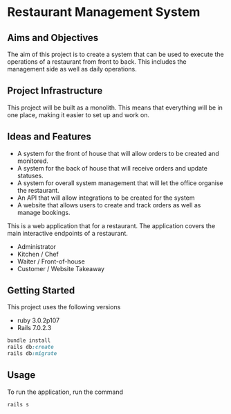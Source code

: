 # Restaurant Management System

## Aims and Objectives
The aim of this project is to create a system that can be used to execute the operations of a restaurant from front to back. This includes the management side as well as daily operations.

## Project Infrastructure
This project will be built as a monolith. This means that everything will be in one place, making it easier to set up and work on.

## Ideas and Features
* A system for the front of house that will allow orders to be created and monitored.
* A system for the back of house that will receive orders and update statuses.
* A system for overall system management that will let the office organise the restaurant.
* An API that will allow integrations to be created for the system
* A website that allows users to create and track orders as well as manage bookings.

This is a web application that for a restaurant. The application covers the main interactive endpoints of a restaurant.
* Administrator
* Kitchen / Chef
* Waiter / Front-of-house
* Customer / Website Takeaway

## Getting Started
This project uses the following versions
* ruby 3.0.2p107
* Rails 7.0.2.3
```ruby
bundle install
rails db:create
rails db:migrate
```

##  Usage
To run the application, run the command
```ruby
rails s
```